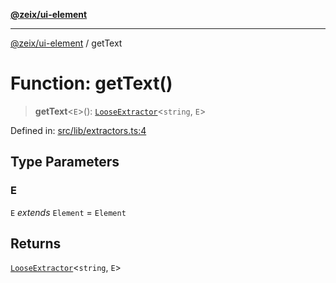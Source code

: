 [**@zeix/ui-element**](../README.md)

***

[@zeix/ui-element](../globals.md) / getText

# Function: getText()

> **getText**\<`E`\>(): [`LooseExtractor`](../type-aliases/LooseExtractor.md)\<`string`, `E`\>

Defined in: [src/lib/extractors.ts:4](https://github.com/zeixcom/ui-element/blob/c6a12f92c4afb67974fd3ace835c4c69a149176a/src/lib/extractors.ts#L4)

## Type Parameters

### E

`E` *extends* `Element` = `Element`

## Returns

[`LooseExtractor`](../type-aliases/LooseExtractor.md)\<`string`, `E`\>
